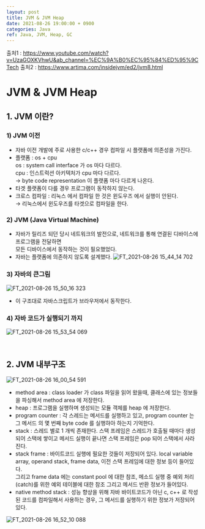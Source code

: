 ```yaml
---
layout: post
title: JVM & JVM Heap
date: 2021-08-26 19:00:00 + 0900
categories: Java
ref: Java, JVM, Heap, GC
---
```


출처1 : https://www.youtube.com/watch?v=UzaGOXKVhwU&ab_channel=%EC%9A%B0%EC%95%84%ED%95%9CTech
출처2 : https://www.artima.com/insidejvm/ed2/jvm8.html

# JVM & JVM Heap
## 1. JVM 이란?
### 1) JVM 이전
- 자바 이전 개발에 주로 사용한 c/c++ 경우 컴파일 시 플랫폼에 의존성을 가진다.
- 플랫폼 : os + cpu   
  os : system call interface 가 os 마다 다르다.   
  cpu : 인스트럭션 아키텍처가 cpu 마다 다르다.   
  → byte code representation 이 플랫폼 마다 다르게 나온다.
- 타겟 플랫폼이 다를 경우 프로그램이 동작하지 않는다.
- 크로스 컴파일 : 리눅스 에서 컴파일 한 것은 윈도우즈 에서 실행이 안된다.   
  → 리눅스에서 윈도우즈를 타겟으로 컴파일을 한다.

### 2) JVM (Java Virtual Machine)
- 자바가 릴리즈 되던 당시 네트워크의 발전으로, 네트워크를 통해 연결된 디바이스에 프로그램을 전달하면   
모든 디바이스에서 동작하는 것이 필요했었다.
- 자바는 플랫폼에 의존하지 않도록 설계했다.
![FT_2021-08-26 15_44_14 702](https://user-images.githubusercontent.com/13375810/130914324-eaf9f405-4ba6-4703-a2c8-44953ceafcfa.png)
  
### 3) 자바의 큰그림
![FT_2021-08-26 15_50_16 323](https://user-images.githubusercontent.com/13375810/130915059-de80a7d6-dcf3-469a-b5d9-9a0fbaf2194d.png)
- 이 구조대로 자바스크립트가 브라우저에서 동작한다.

### 4) 자바 코드가 실행되기 까지
![FT_2021-08-26 15_53_54 069](https://user-images.githubusercontent.com/13375810/130915569-bf1e4688-9a11-4d42-a372-bc070b3cfa30.png)

<br/>

## 2. JVM 내부구조
![FT_2021-08-26 16_00_54 591](https://user-images.githubusercontent.com/13375810/130916523-7d665773-1207-4a01-b78f-0b65337290ea.png)

- method area : class loader 가 class 파일을 읽어 왔을때, 클래스에 있는 정보들을 파싱해서 method area 에 저장한다.
- heap : 프로그램을 실행하며 생성되는 모듈 객체를 heap 에 저장한다.
- program counter : 각 스레드는 메서드를 실행하고 있고, program counter 는 그 메서드 의 몇 번째 byte code 를 실행햐아 하는지 기억한다.
- stack : 스레드 별로 1 개씩 존재한다. 스택 프레임은 스레드가 호출될 때마다 생성되어 스택에 쌓이고 메서드 실행이 끝나면 스택 프레임은 pop 되어 스택에서 사라진다.
- stack frame : 바이트코드 실행에 필요한 것들이 저장되어 있다. local variable array, operand stack, frame data, 이전 스택 프레임에 대한 정보 등이 들어있다.   
그리고 frame data 에는 constant pool 에 대한 참조, 메소드 실행 중 예외 처리(catch)를 위한 예외 테이블에 대한 참조 그리고 메서드 반환 정보가 들어있다.
- native method stack : 성능 향상을 위해 자바 바이트코드가 아닌 c, c++ 로 작성된 코드를 컴파일해서 사용하는 경우, 그 메서드를 실행하기 위한 정보가 저장되어 있다.

![FT_2021-08-26 16_52_10 088](https://user-images.githubusercontent.com/13375810/130923767-884a67ba-38a8-461e-ab44-7104a181e29f.png)